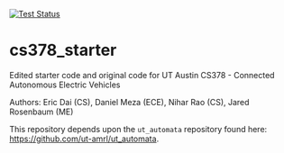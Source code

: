 [![Test Status](https://github.com/ut-amrl/cs378_starter/actions/workflows/buildTest.yml/badge.svg)](https://github.com/ut-amrl/cs378_starter/actions)

# cs378_starter
Edited starter code and original code for UT Austin CS378 - Connected Autonomous Electric Vehicles

Authors: Eric Dai (CS), Daniel Meza (ECE), Nihar Rao (CS), Jared Rosenbaum (ME)

This repository depends upon the `ut_automata` repository found here: https://github.com/ut-amrl/ut_automata. 
